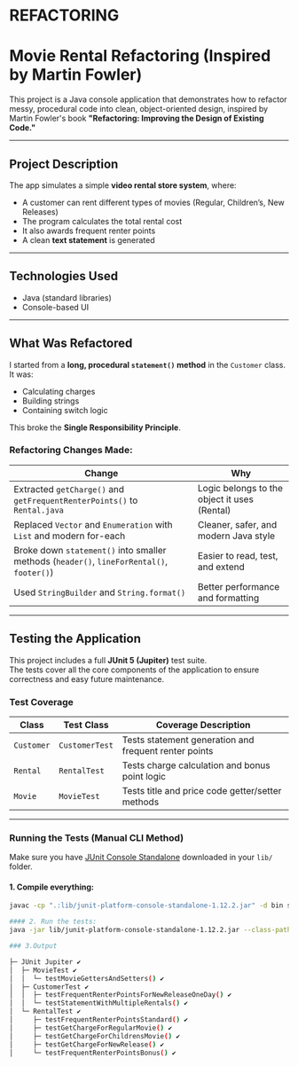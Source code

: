 # REFACTORING
# Movie Rental Refactoring (Inspired by Martin Fowler)

This project is a Java console application that demonstrates how to refactor messy, procedural code into clean, object-oriented design, inspired by Martin Fowler's book **"Refactoring: Improving the Design of Existing Code."**

---

## Project Description

The app simulates a simple **video rental store system**, where:
- A customer can rent different types of movies (Regular, Children’s, New Releases)
- The program calculates the total rental cost
- It also awards frequent renter points
- A clean **text statement** is generated

---

## Technologies Used

- Java (standard libraries)
- Console-based UI

---

## What Was Refactored

I started from a **long, procedural `statement()` method** in the `Customer` class. It was:
- Calculating charges
- Building strings
- Containing switch logic

This broke the **Single Responsibility Principle**.

### Refactoring Changes Made:

| Change | Why |
|-------|-----|
| Extracted `getCharge()` and `getFrequentRenterPoints()` to `Rental.java` | Logic belongs to the object it uses (Rental) |
| Replaced `Vector` and `Enumeration` with `List` and modern for-each | Cleaner, safer, and modern Java style |
| Broke down `statement()` into smaller methods (`header()`, `lineForRental()`, `footer()`) | Easier to read, test, and extend |
| Used `StringBuilder` and `String.format()` | Better performance and formatting |

---

## Testing the Application

This project includes a full **JUnit 5 (Jupiter)** test suite.  
The tests cover all the core components of the application to ensure correctness and easy future maintenance.

### Test Coverage

| Class        | Test Class        | Coverage Description                                      |
|--------------|-------------------|------------------------------------------------------------|
| `Customer`   | `CustomerTest`    | Tests statement generation and frequent renter points      |
| `Rental`     | `RentalTest`      | Tests charge calculation and bonus point logic             |
| `Movie`      | `MovieTest`       | Tests title and price code getter/setter methods           |

---

### Running the Tests (Manual CLI Method)

Make sure you have [JUnit Console Standalone](https://repo1.maven.org/maven2/org/junit/platform/junit-platform-console-standalone/1.12.2/junit-platform-console-standalone-1.12.2.jar) downloaded in your `lib/` folder.

#### 1. Compile everything:

```bash
javac -cp ".:lib/junit-platform-console-standalone-1.12.2.jar" -d bin src/*.java test/*.java

#### 2. Run the tests:
java -jar lib/junit-platform-console-standalone-1.12.2.jar --class-path bin --scan-class-path

### 3.Output

├─ JUnit Jupiter ✔
│  ├─ MovieTest ✔
│  │  └─ testMovieGettersAndSetters() ✔
│  ├─ CustomerTest ✔
│  │  ├─ testFrequentRenterPointsForNewReleaseOneDay() ✔
│  │  └─ testStatementWithMultipleRentals() ✔
│  └─ RentalTest ✔
│     ├─ testFrequentRenterPointsStandard() ✔
│     ├─ testGetChargeForRegularMovie() ✔
│     ├─ testGetChargeForChildrensMovie() ✔
│     ├─ testGetChargeForNewRelease() ✔
│     └─ testFrequentRenterPointsBonus() ✔


